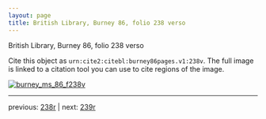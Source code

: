 ```yaml
---
layout: page
title: British Library, Burney 86, folio 238 verso
---
```


British Library, Burney 86, folio 238 verso

Cite this object as `urn:cite2:citebl:burney86pages.v1:238v`.  The full image is linked to a citation tool you can use to cite regions of the image.

[![burney_ms_86_f238v](http://www.homermultitext.org/iipsrv?IIIF=/project/homer/pyramidal/deepzoom/citebl/burney86imgs/v1/burney_ms_86_f238v.tif/full/800,/0/default.jpg)](http://www.homermultitext.org/ict2/?urn=urn:cite2:citebl:burney86imgs.v1:burney_ms_86_f238v) 

---

previous:  [238r](../238r/) | next: [239r](../239r/)